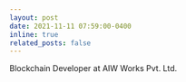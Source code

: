 ```yaml
---
layout: post
date: 2021-11-11 07:59:00-0400
inline: true
related_posts: false
---
```


Blockchain Developer at AIW Works Pvt. Ltd.
